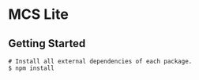 # MCS Lite

## Getting Started

```
# Install all external dependencies of each package.
$ npm install
```
